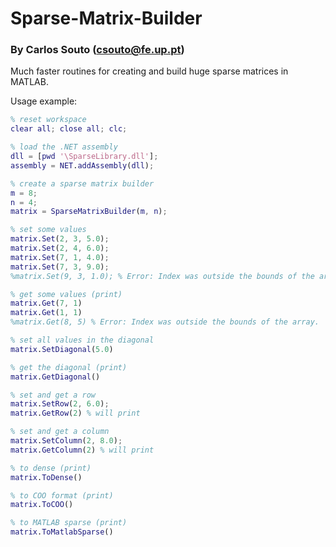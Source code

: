 # Sparse-Matrix-Builder

### By Carlos Souto (csouto@fe.up.pt)

Much faster routines for creating and build huge sparse matrices in MATLAB.

Usage example:

```matlab
% reset workspace
clear all; close all; clc;

% load the .NET assembly
dll = [pwd '\SparseLibrary.dll'];
assembly = NET.addAssembly(dll);

% create a sparse matrix builder
m = 8;
n = 4;
matrix = SparseMatrixBuilder(m, n);

% set some values
matrix.Set(2, 3, 5.0);
matrix.Set(2, 4, 6.0);
matrix.Set(7, 1, 4.0);
matrix.Set(7, 3, 9.0);
%matrix.Set(9, 3, 1.0); % Error: Index was outside the bounds of the array.

% get some values (print)
matrix.Get(7, 1)
matrix.Get(1, 1)
%matrix.Get(8, 5) % Error: Index was outside the bounds of the array.

% set all values in the diagonal
matrix.SetDiagonal(5.0)

% get the diagonal (print)
matrix.GetDiagonal()

% set and get a row
matrix.SetRow(2, 6.0);
matrix.GetRow(2) % will print

% set and get a column
matrix.SetColumn(2, 8.0);
matrix.GetColumn(2) % will print

% to dense (print)
matrix.ToDense()

% to COO format (print)
matrix.ToCOO()

% to MATLAB sparse (print)
matrix.ToMatlabSparse()
```
